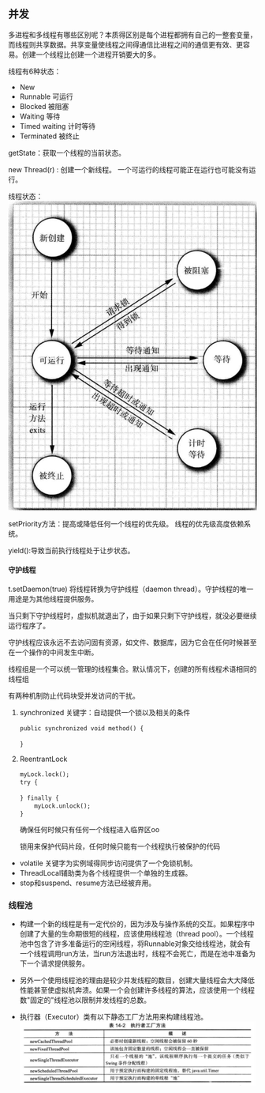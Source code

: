 ## 并发

多进程和多线程有哪些区别呢？本质得区别是每个进程都拥有自己的一整套变量，而线程则共享数据。共享变量使线程之间得通信比进程之间的通信更有效、更容易。创建一个线程比创建一个进程开销要大的多。

线程有6种状态：

- New
- Runnable 可运行
- Blocked 被阻塞
- Waiting 等待
- Timed waiting 计时等待
- Terminated 被终止

getState：获取一个线程的当前状态。

new Thread(r) : 创建一个新线程。
一个可运行的线程可能正在运行也可能没有运行。

线程状态：
![](media/15119195860978.jpg)

setPriority方法：提高或降低任何一个线程的优先级。
线程的优先级高度依赖系统。

yield():导致当前执行线程处于让步状态。

#### 守护线程
t.setDaemon(true) 将线程转换为守护线程（daemon thread）。守护线程的唯一用途是为其他线程提供服务。

当只剩下守护线程时，虚拟机就退出了，由于如果只剩下守护线程，就没必要继续运行程序了。

守护线程应该永远不去访问固有资源，如文件、数据库，因为它会在任何时候甚至在一个操作的中间发生中断。

线程组是一个可以统一管理的线程集合。默认情况下，创建的所有线程术语相同的线程组


有两种机制防止代码块受并发访问的干扰。

1. synchronized 关键字：自动提供一个锁以及相关的条件

	```
	public synchronized void method() {
		
	}
	```
2. ReentrantLock
	
	```
	myLock.lock();
	try {
		
	} finally {
		myLock.unlock();
	}
	```
	确保任何时候只有任何一个线程进入临界区oo
	
	锁用来保护代码片段，任何时候只能有一个线程执行被保护的代码
	

- volatile 关键字为实例域得同步访问提供了一个免锁机制。
- ThreadLocal辅助类为各个线程提供一个单独的生成器。
- stop和suspend、resume方法已经被弃用。


### 线程池
- 构建一个新的线程是有一定代价的，因为涉及与操作系统的交互。如果程序中创建了大量的生命期很短的线程，应该使用线程池（thread pool）。一个线程池中包含了许多准备运行的空闲线程，将Runnable对象交给线程池，就会有一个线程调用run方法，当run方法退出时，线程不会死亡，而是在池中准备为下一个请求提供服务。
- 另外一个使用线程池的理由是较少并发线程的数目，创建大量线程会大大降低性能甚至使虚拟机奔溃。如果一个会创建许多线程的算法，应该使用一个线程数"固定的"线程池以限制并发线程的总数。

- 执行器（Executor）类有以下静态工厂方法用来构建线程池。
![](media/15119563712553.jpg)


